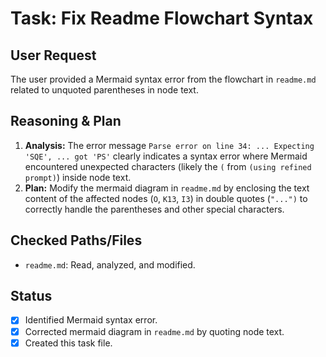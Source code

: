# Task: Fix Readme Flowchart Syntax

## User Request
The user provided a Mermaid syntax error from the flowchart in `readme.md` related to unquoted parentheses in node text.

## Reasoning & Plan

1.  **Analysis:** The error message `Parse error on line 34: ... Expecting 'SQE', ... got 'PS'` clearly indicates a syntax error where Mermaid encountered unexpected characters (likely the `(` from `(using refined prompt)`) inside node text.
2.  **Plan:** Modify the mermaid diagram in `readme.md` by enclosing the text content of the affected nodes (`O`, `K13`, `I3`) in double quotes (`"...")` to correctly handle the parentheses and other special characters.

## Checked Paths/Files
*   `readme.md`: Read, analyzed, and modified.

## Status
- [x] Identified Mermaid syntax error.
- [x] Corrected mermaid diagram in `readme.md` by quoting node text.
- [x] Created this task file. 